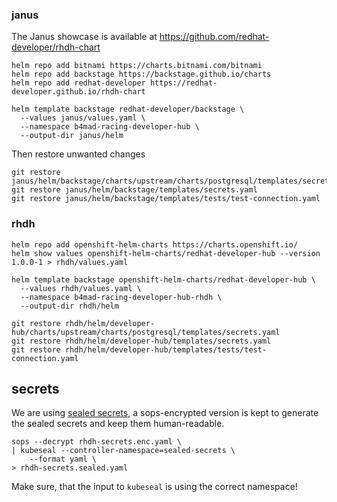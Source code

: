 ### janus

The Janus showcase is available at https://github.com/redhat-developer/rhdh-chart

```
helm repo add bitnami https://charts.bitnami.com/bitnami
helm repo add backstage https://backstage.github.io/charts
helm repo add redhat-developer https://redhat-developer.github.io/rhdh-chart

helm template backstage redhat-developer/backstage \
  --values janus/values.yaml \
  --namespace b4mad-racing-developer-hub \
  --output-dir janus/helm
```

Then restore unwanted changes

```shell
git restore janus/helm/backstage/charts/upstream/charts/postgresql/templates/secrets.yaml
git restore janus/helm/backstage/templates/secrets.yaml
git restore janus/helm/backstage/templates/tests/test-connection.yaml
```

### rhdh

```
helm repo add openshift-helm-charts https://charts.openshift.io/
helm show values openshift-helm-charts/redhat-developer-hub --version 1.0.0-1 > rhdh/values.yaml

helm template backstage openshift-helm-charts/redhat-developer-hub \
  --values rhdh/values.yaml \
  --namespace b4mad-racing-developer-hub-rhdh \
  --output-dir rhdh/helm

git restore rhdh/helm/developer-hub/charts/upstream/charts/postgresql/templates/secrets.yaml
git restore rhdh/helm/developer-hub/templates/secrets.yaml
git restore rhdh/helm/developer-hub/templates/tests/test-connection.yaml
```

## secrets

We are using [sealed secrets](https://sealed-secrets.netlify.app/),
a sops-encrypted version is kept to generate the sealed secrets and keep them human-readable.

```shell
sops --decrypt rhdh-secrets.enc.yaml \
| kubeseal --controller-namespace=sealed-secrets \
    --format yaml \
> rhdh-secrets.sealed.yaml
```

Make sure, that the input to `kubeseal` is using the correct namespace!


